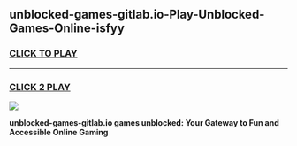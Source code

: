
## unblocked-games-gitlab.io-Play-Unblocked-Games-Online-isfyy
<h3>
<a href="https://premium76.site?title=unblocked-games-gitlab.io&ref=25A">CLICK TO PLAY</a></h3>
<hr>

<h3>
<a href="https://premium76.site?title=unblocked-games-gitlab.io&ref=25A">CLICK 2 PLAY</a>
  
</h3>

<a href="https://premium76.site?title=unblocked-games-gitlab.io&ref=25A"><img src="https://clearcache.store/games.png"></a>


**unblocked-games-gitlab.io games unblocked: Your Gateway to Fun and Accessible Online Gaming**
